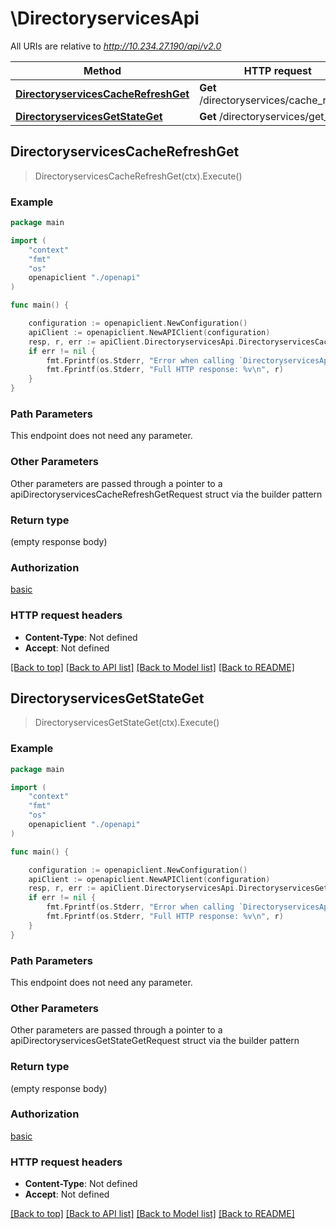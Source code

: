 # \DirectoryservicesApi

All URIs are relative to *http://10.234.27.190/api/v2.0*

Method | HTTP request | Description
------------- | ------------- | -------------
[**DirectoryservicesCacheRefreshGet**](DirectoryservicesApi.md#DirectoryservicesCacheRefreshGet) | **Get** /directoryservices/cache_refresh | 
[**DirectoryservicesGetStateGet**](DirectoryservicesApi.md#DirectoryservicesGetStateGet) | **Get** /directoryservices/get_state | 



## DirectoryservicesCacheRefreshGet

> DirectoryservicesCacheRefreshGet(ctx).Execute()





### Example

```go
package main

import (
    "context"
    "fmt"
    "os"
    openapiclient "./openapi"
)

func main() {

    configuration := openapiclient.NewConfiguration()
    apiClient := openapiclient.NewAPIClient(configuration)
    resp, r, err := apiClient.DirectoryservicesApi.DirectoryservicesCacheRefreshGet(context.Background()).Execute()
    if err != nil {
        fmt.Fprintf(os.Stderr, "Error when calling `DirectoryservicesApi.DirectoryservicesCacheRefreshGet``: %v\n", err)
        fmt.Fprintf(os.Stderr, "Full HTTP response: %v\n", r)
    }
}
```

### Path Parameters

This endpoint does not need any parameter.

### Other Parameters

Other parameters are passed through a pointer to a apiDirectoryservicesCacheRefreshGetRequest struct via the builder pattern


### Return type

 (empty response body)

### Authorization

[basic](../README.md#basic)

### HTTP request headers

- **Content-Type**: Not defined
- **Accept**: Not defined

[[Back to top]](#) [[Back to API list]](../README.md#documentation-for-api-endpoints)
[[Back to Model list]](../README.md#documentation-for-models)
[[Back to README]](../README.md)


## DirectoryservicesGetStateGet

> DirectoryservicesGetStateGet(ctx).Execute()





### Example

```go
package main

import (
    "context"
    "fmt"
    "os"
    openapiclient "./openapi"
)

func main() {

    configuration := openapiclient.NewConfiguration()
    apiClient := openapiclient.NewAPIClient(configuration)
    resp, r, err := apiClient.DirectoryservicesApi.DirectoryservicesGetStateGet(context.Background()).Execute()
    if err != nil {
        fmt.Fprintf(os.Stderr, "Error when calling `DirectoryservicesApi.DirectoryservicesGetStateGet``: %v\n", err)
        fmt.Fprintf(os.Stderr, "Full HTTP response: %v\n", r)
    }
}
```

### Path Parameters

This endpoint does not need any parameter.

### Other Parameters

Other parameters are passed through a pointer to a apiDirectoryservicesGetStateGetRequest struct via the builder pattern


### Return type

 (empty response body)

### Authorization

[basic](../README.md#basic)

### HTTP request headers

- **Content-Type**: Not defined
- **Accept**: Not defined

[[Back to top]](#) [[Back to API list]](../README.md#documentation-for-api-endpoints)
[[Back to Model list]](../README.md#documentation-for-models)
[[Back to README]](../README.md)

